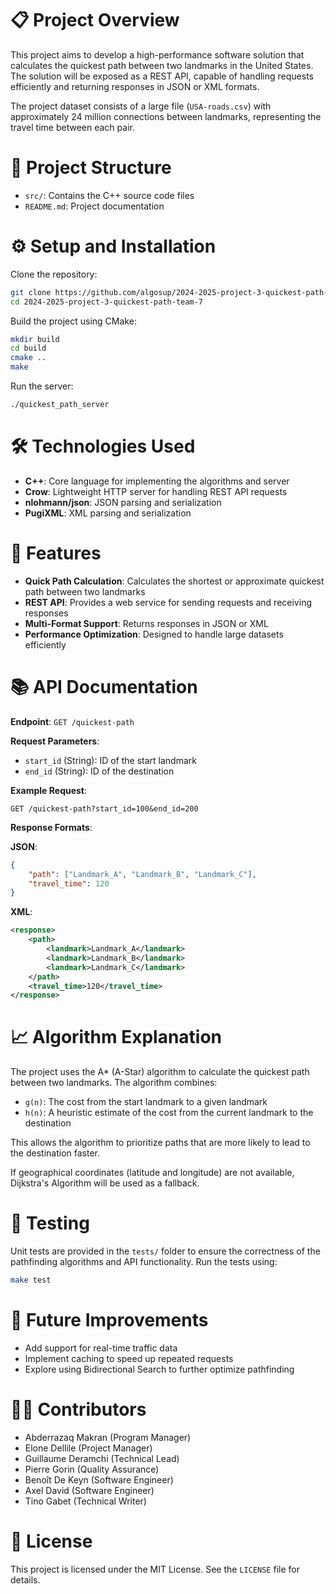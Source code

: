 # 📋 Project Overview

This project aims to develop a high-performance software solution that calculates the quickest path between two landmarks in the United States. The solution will be exposed as a REST API, capable of handling requests efficiently and returning responses in JSON or XML formats.

The project dataset consists of a large file (`USA-roads.csv`) with approximately 24 million connections between landmarks, representing the travel time between each pair.

# 📂 Project Structure

- `src/`: Contains the C++ source code files
- `README.md`: Project documentation

# ⚙️ Setup and Installation

Clone the repository:
```sh
git clone https://github.com/algosup/2024-2025-project-3-quickest-path-team-7.git
cd 2024-2025-project-3-quickest-path-team-7
```

Build the project using CMake:
```sh
mkdir build
cd build
cmake ..
make
```

Run the server:
```sh
./quickest_path_server
```

# 🛠 Technologies Used

- **C++**: Core language for implementing the algorithms and server
- **Crow**: Lightweight HTTP server for handling REST API requests
- **nlohmann/json**: JSON parsing and serialization
- **PugiXML**: XML parsing and serialization

# 🚀 Features

- **Quick Path Calculation**: Calculates the shortest or approximate quickest path between two landmarks
- **REST API**: Provides a web service for sending requests and receiving responses
- **Multi-Format Support**: Returns responses in JSON or XML
- **Performance Optimization**: Designed to handle large datasets efficiently

# 📚 API Documentation

**Endpoint**: `GET /quickest-path`

**Request Parameters**:
- `start_id` (String): ID of the start landmark
- `end_id` (String): ID of the destination

**Example Request**:
```
GET /quickest-path?start_id=100&end_id=200
```

**Response Formats**:

**JSON**:
```json
{
    "path": ["Landmark_A", "Landmark_B", "Landmark_C"],
    "travel_time": 120
}
```

**XML**:
```xml
<response>
    <path>
        <landmark>Landmark_A</landmark>
        <landmark>Landmark_B</landmark>
        <landmark>Landmark_C</landmark>
    </path>
    <travel_time>120</travel_time>
</response>
```

# 📈 Algorithm Explanation

The project uses the A* (A-Star) algorithm to calculate the quickest path between two landmarks. The algorithm combines:

- `g(n)`: The cost from the start landmark to a given landmark
- `h(n)`: A heuristic estimate of the cost from the current landmark to the destination

This allows the algorithm to prioritize paths that are more likely to lead to the destination faster.

If geographical coordinates (latitude and longitude) are not available, Dijkstra's Algorithm will be used as a fallback.

# 🧪 Testing

Unit tests are provided in the `tests/` folder to ensure the correctness of the pathfinding algorithms and API functionality. Run the tests using:
```sh
make test
```

# 📝 Future Improvements

- Add support for real-time traffic data
- Implement caching to speed up repeated requests
- Explore using Bidirectional Search to further optimize pathfinding

# 👨‍💻 Contributors

- Abderrazaq Makran (Program Manager)
- Elone Dellile (Project Manager)
- Guillaume Deramchi (Technical Lead)
- Pierre Gorin (Quality Assurance)
- Benoît De Keyn (Software Engineer)
- Axel David (Software Engineer)
- Tino Gabet (Technical Writer)

# 📄 License

This project is licensed under the MIT License. See the `LICENSE` file for details.
